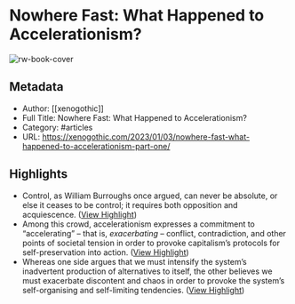 # Nowhere Fast: What Happened to Accelerationism?

![rw-book-cover](https://i0.wp.com/xenogothic.com/wp-content/uploads/2020/10/cropped-000027-avi-2.jpg?fit=512%2C512&ssl=1)

## Metadata
- Author: [[xenogothic]]
- Full Title: Nowhere Fast: What Happened to Accelerationism?
- Category: #articles
- URL: https://xenogothic.com/2023/01/03/nowhere-fast-what-happened-to-accelerationism-part-one/

## Highlights
- Control, as William Burroughs once argued, can never be absolute, or else it ceases to be control; it requires both opposition and acquiescence. ([View Highlight](https://read.readwise.io/read/01h0p0w362cx9zdky5vfytspz2))
- Among this crowd, accelerationism expresses a commitment to “accelerating” – that is, *exacerbating* – conflict, contradiction, and other points of societal tension in order to provoke capitalism’s protocols for self-preservation into action. ([View Highlight](https://read.readwise.io/read/01h0p0yfbf67by2xzecdbgnhrf))
- Whereas one side argues that we must intensify the system’s inadvertent production of alternatives to itself, the other believes we must exacerbate discontent and chaos in order to provoke the system’s self-organising and self-limiting tendencies. ([View Highlight](https://read.readwise.io/read/01h0p0zcnb7rz9733w68km9vqt))
